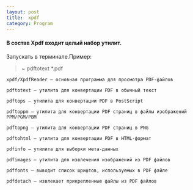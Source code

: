 ```yaml
---
layout: post
title:  xpdf
category: Program
---
```


#### В состав Xpdf входит целый набор утилит.

Запускать в терминале.Пример:

>~ pdftotext  *.pdf 

    xpdf/XpdfReader — основная программа для просмотра PDF-файлов

    pdftotext — утилита для конвертации PDF в обычный текст

    pdftops — утилита для конвертации PDF в PostScript

    pdftoppm — утилита для конвертации PDF страниц в файлы изображений PPM/PGM/PBM

    pdftopng — утилита для конвертации PDF страниц в PNG

    pdftohtml — утилита для конвертации PDF в HTML-формат

    pdfinfo — утилита для выборки мета-данных

    pdfimages — утилита для извлечения изображений из PDF файлов

    pdffonts — выводит список шрифтов, используемых в PDF файле

    pdfdetach — извлекает прикрепленные файлы из PDF файлов

